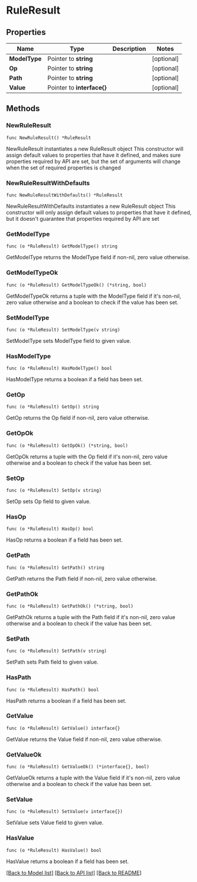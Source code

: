 # RuleResult

## Properties

Name | Type | Description | Notes
------------ | ------------- | ------------- | -------------
**ModelType** | Pointer to **string** |  | [optional] 
**Op** | Pointer to **string** |  | [optional] 
**Path** | Pointer to **string** |  | [optional] 
**Value** | Pointer to **interface{}** |  | [optional] 

## Methods

### NewRuleResult

`func NewRuleResult() *RuleResult`

NewRuleResult instantiates a new RuleResult object
This constructor will assign default values to properties that have it defined,
and makes sure properties required by API are set, but the set of arguments
will change when the set of required properties is changed

### NewRuleResultWithDefaults

`func NewRuleResultWithDefaults() *RuleResult`

NewRuleResultWithDefaults instantiates a new RuleResult object
This constructor will only assign default values to properties that have it defined,
but it doesn't guarantee that properties required by API are set

### GetModelType

`func (o *RuleResult) GetModelType() string`

GetModelType returns the ModelType field if non-nil, zero value otherwise.

### GetModelTypeOk

`func (o *RuleResult) GetModelTypeOk() (*string, bool)`

GetModelTypeOk returns a tuple with the ModelType field if it's non-nil, zero value otherwise
and a boolean to check if the value has been set.

### SetModelType

`func (o *RuleResult) SetModelType(v string)`

SetModelType sets ModelType field to given value.

### HasModelType

`func (o *RuleResult) HasModelType() bool`

HasModelType returns a boolean if a field has been set.

### GetOp

`func (o *RuleResult) GetOp() string`

GetOp returns the Op field if non-nil, zero value otherwise.

### GetOpOk

`func (o *RuleResult) GetOpOk() (*string, bool)`

GetOpOk returns a tuple with the Op field if it's non-nil, zero value otherwise
and a boolean to check if the value has been set.

### SetOp

`func (o *RuleResult) SetOp(v string)`

SetOp sets Op field to given value.

### HasOp

`func (o *RuleResult) HasOp() bool`

HasOp returns a boolean if a field has been set.

### GetPath

`func (o *RuleResult) GetPath() string`

GetPath returns the Path field if non-nil, zero value otherwise.

### GetPathOk

`func (o *RuleResult) GetPathOk() (*string, bool)`

GetPathOk returns a tuple with the Path field if it's non-nil, zero value otherwise
and a boolean to check if the value has been set.

### SetPath

`func (o *RuleResult) SetPath(v string)`

SetPath sets Path field to given value.

### HasPath

`func (o *RuleResult) HasPath() bool`

HasPath returns a boolean if a field has been set.

### GetValue

`func (o *RuleResult) GetValue() interface{}`

GetValue returns the Value field if non-nil, zero value otherwise.

### GetValueOk

`func (o *RuleResult) GetValueOk() (*interface{}, bool)`

GetValueOk returns a tuple with the Value field if it's non-nil, zero value otherwise
and a boolean to check if the value has been set.

### SetValue

`func (o *RuleResult) SetValue(v interface{})`

SetValue sets Value field to given value.

### HasValue

`func (o *RuleResult) HasValue() bool`

HasValue returns a boolean if a field has been set.


[[Back to Model list]](../README.md#documentation-for-models) [[Back to API list]](../README.md#documentation-for-api-endpoints) [[Back to README]](../README.md)


